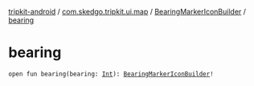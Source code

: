 [tripkit-android](../../index.md) / [com.skedgo.tripkit.ui.map](../index.md) / [BearingMarkerIconBuilder](index.md) / [bearing](./bearing.md)

# bearing

`open fun bearing(bearing: `[`Int`](https://kotlinlang.org/api/latest/jvm/stdlib/kotlin/-int/index.html)`): `[`BearingMarkerIconBuilder`](index.md)`!`